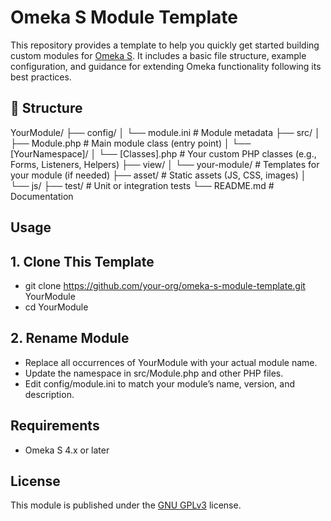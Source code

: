# Omeka S Module Template

This repository provides a template to help you quickly get started building custom modules for [Omeka S](https://omeka.org/s/). It includes a basic file structure, example configuration, and guidance for extending Omeka functionality following its best practices.

## 📁 Structure

YourModule/
├── config/
│   └── module.ini               # Module metadata
├── src/
│   ├── Module.php               # Main module class (entry point)
│   └── [YourNamespace]/
│       └── [Classes].php        # Your custom PHP classes (e.g., Forms, Listeners, Helpers)
├── view/
│   └── your-module/             # Templates for your module (if needed)
├── asset/                       # Static assets (JS, CSS, images)
│   └── js/
├── test/                        # Unit or integration tests
└── README.md                    # Documentation

## Usage
  ## 1. Clone This Template
  - git clone https://github.com/your-org/omeka-s-module-template.git YourModule
  - cd YourModule
  ## 2. Rename Module
  - Replace all occurrences of YourModule with your actual module name.
  - Update the namespace in src/Module.php and other PHP files.
  - Edit config/module.ini to match your module’s name, version, and description.
    
## Requirements

- Omeka S 4.x or later

## License

This module is published under the [GNU GPLv3](LICENSE) license.

